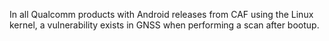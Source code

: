 In all Qualcomm products with Android releases from CAF using the Linux kernel, a vulnerability exists in GNSS when performing a scan after bootup.